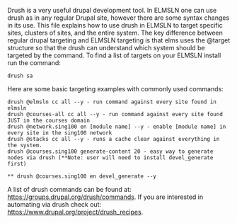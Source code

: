 Drush is a very useful drupal development tool. In ELMSLN one can use drush as in any regular Drupal site, however there are some syntax changes in its use. This file explains how to use drush in ELMSLN to target specific sites, clusters of sites, and the entire system. The key difference between regular drupal targeting and ELMSLN targeting is that elms uses the @target structure so that the drush can understand which system should be targeted by the command. To find a list of targets on your ELMSLN install run the command:

    drush sa
Here are some basic targeting examples with commonly used commands:

    drush @elmsln cc all --y - run command against every site found in elmsln
    drush @courses-all cc all --y - run command against every site found JUST in the courses domain
    drush @network.sing100 en [module name] --y - enable [module name] in every site in the sing100 network
    drush @stacks cc all --y - runs a cache clear against everything in the system. 
    drush @courses.sing100 generate-content 20 - easy way to generate nodes via drush (**Note: user will need to install devel_generate first)

    ** drush @courses.sing100 en devel_generate --y

A list of drush commands can be found at: https://groups.drupal.org/drush/commands. 
If you are interested in automating via drush check out: https://www.drupal.org/project/drush_recipes.
